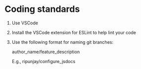 # Coding standards

1. Use VSCode
2. Install the VSCode extension for ESLint to help lint your code
3. Use the following format for naming git branches: 
   
   author_name/feature_description 
   
   E.g., ripunjay/configure_jsdocs

